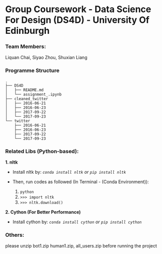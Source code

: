 # Group Coursework - Data Science For Design (DS4D) - University Of Edinburgh

### Team Members:

Liquan Chai, Siyao Zhou, Shuxian Liang


### Programme Structure
```
.
├── DS4D
│   ├── README.md
│   └── assignment_.ipynb
├── cleaned_twitter
│   ├── 2016-06-21
│   ├── 2016-06-23
│   ├── 2017-09-22
│   └── 2017-09-23
└── twitter
    ├── 2016-06-21
    ├── 2016-06-23
    ├── 2017-09-22
    └── 2017-09-23
```


### Related Libs (Python-based):

**1. nltk**
* Install nltk by: 
	*`conda install nltk` or `pip install nltk`*
	
* Then, run codes as followed (In Terminal - (Conda Environment)):
	1. `python`
	1. `>>> import nltk`
	1. `>>> nltk.download()`

**2. Cython (For Better Performance)**
* Install cython by: 
	*`conda install cython` or `pip install cython`*

### Others:
please unzip bot1.zip human1.zip, all_users.zip before running the project


